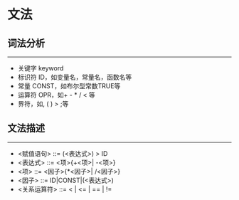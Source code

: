 # 文法


## 词法分析
-----------------------------
- 关键字 keyword
- 标识符 ID，如变量名，常量名，函数名等
- 常量 CONST，如布尔型常数TRUE等
- 运算符 OPR，如+ - * / < 等
- 界符，如, ( ) > ;等


## 文法描述
-----------------------------
- <赋值语句> ::= (<表达式>) > ID
- <表达式> ::= <项>{+<项>| -<项>}
- <项> ::= <因子>{*<因子>| /<因子>}
- <因子> ::= ID|CONST|(<表达式>)
- <关系运算符> ::= < | <= | == | !=

